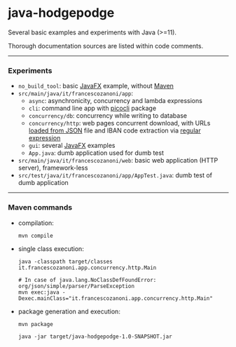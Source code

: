 # java-hodgepodge

Several basic examples and experiments with Java (>=11).

Thorough documentation sources are listed within code comments.

---

### Experiments

* `no_build_tool`: basic [JavaFX](https://openjfx.io) example, without [Maven](https://maven.apache.org)
* `src/main/java/it/francescozanoni/app`:
  * `async`: asynchronicity, concurrency and lambda expressions
  * `cli`: command line app with [picocli](https://picocli.info) package
  * `concurrency/db`: concurrency while writing to database
  * `concurrency/http`: web pages concurrent download, with URLs [loaded from JSON](https://howtodoinjava.com/java/library/json-simple-read-write-json-examples) file and IBAN code extraction via [regular expression](https://www.vogella.com/tutorials/JavaRegularExpressions/article.html)
  * `gui`: several [JavaFX](https://openjfx.io) examples
  * `App.java`: dumb application used for dumb test
* `src/main/java/it/francescozanoni/web`: basic web application (HTTP server), framework-less
* `src/test/java/it/francescozanoni/app/AppTest.java`: dumb test of dumb application

---

### Maven commands

* compilation:
    ```
    mvn compile
    ```
* single class execution:
    ```
    java -classpath target/classes it.francescozanoni.app.concurrency.http.Main
    
    # In case of java.lang.NoClassDefFoundError: org/json/simple/parser/ParseException
    mvn exec:java -Dexec.mainClass="it.francescozanoni.app.concurrency.http.Main"
    ```
* package generation and execution:
    ```
    mvn package
    
    java -jar target/java-hodgepodge-1.0-SNAPSHOT.jar
    ```